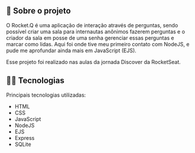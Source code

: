 ## 🚀 Sobre o projeto 

O Rocket.Q é uma aplicação de interação através de perguntas, sendo possível criar uma sala para internautas anônimos fazerem perguntas e o criador da sala em posse de uma senha gerenciar essas perguntas e marcar como lidas. Aqui foi onde tive meu primeiro contato com NodeJS, e pude me aprofundar ainda mais em JavaScript (EJS).

Esse projeto foi realizado nas aulas da jornada Discover da RocketSeat. 


## 👨‍💻 Tecnologias

Principais tecnologias utilizadas:

- HTML
- CSS
- JavaScript
- NodeJS
- EJS
- Express
- SQLite
